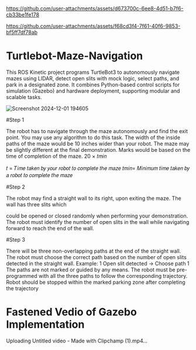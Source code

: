 
https://github.com/user-attachments/assets/d673700c-6ee8-4d51-b7f6-cb33be1fe178

https://github.com/user-attachments/assets/f68cd3f4-7f61-40f6-9853-bf5ff7df78ab
# Turtlebot-Maze-Navigation
This ROS Kinetic project programs TurtleBot3 to autonomously navigate mazes using LIDAR, detect open slits with mock logic, select paths, and park in a designated zone. It combines Python-based control scripts for simulation (Gazebo) and hardware deployment, supporting modular and scalable tasks.


![Screenshot 2024-12-01 194605](https://github.com/user-attachments/assets/4a5a12d5-0136-4c5a-904e-1e8da7ee9790)


#Step 1

The robot has to navigate through the maze autonomously and find the exit point. You may use any
algorithm to do this task. The width of the inside paths of the maze would be 10 inches wider than
your robot. The maze may be slightly different at the final demonstration. Marks would be based on
the time of completion of the maze.
20 × 𝑡𝑚𝑖𝑛

𝑡 = 𝑇𝑖𝑚𝑒 𝑡𝑎𝑘𝑒𝑛 𝑏𝑦 𝑦𝑜𝑢𝑟 𝑟𝑜𝑏𝑜𝑡 𝑡𝑜 𝑐𝑜𝑚𝑝𝑙𝑒𝑡𝑒 𝑡ℎ𝑒 𝑚𝑎𝑧𝑒
𝑡𝑚𝑖𝑛= 𝑀𝑖𝑛𝑖𝑚𝑢𝑚 𝑡𝑖𝑚𝑒 𝑡𝑎𝑘𝑒𝑛 𝑏𝑦 𝑎 𝑟𝑜𝑏𝑜𝑡 𝑡𝑜 𝑐𝑜𝑚𝑝𝑙𝑒𝑡𝑒 𝑡ℎ𝑒 𝑚𝑎𝑧𝑒

#Step 2

The robot may find a straight wall to its right, upon exiting the maze. The wall has three slits which

could be opened or closed randomly when performing your demonstration. The robot must identify
the number of open slits in the wall while navigating forward to reach the end of the wall.

#Step 3

There will be three non-overlapping paths at the end of the straight wall. The robot must choose the
correct path based on the number of open slits detected in the straight wall.
Example: 1 Open slit detected → Choose path 1
The paths are not marked or guided by any means. The robot must be pre-programmed with all the
three paths to follow the corresponding trajectory. Robot should be stopped within the marked
parking zone after completing the trajectory

# Fastened Vedio of Gazebo Implementation


Uploading Untitled video - Made with Clipchamp (1).mp4…

